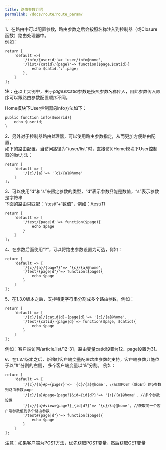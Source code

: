 ```yaml
---
title: 路由参数介绍
permalink: /docs/route/route_param/
---
```


1、在路由中可以配置参数，路由参数之后会按照名称注入到控制器（或Closure函数）路由处理器中。  
例如：
```
return [
	'default'=>[
		'/info/{userid}'=> 'user/info@home',
		'/list/{catid}/{page}'=> function($page,$catid){
			echo $catid.':'.page;
		},
	]
];
```
**注**：在以上实例中，由于$page和$catid参数是按照参数名称传入，因此参数传入顺序可以跟路由参数配置顺序不同。

Home模块下User控制器的info方法如下：

```
public function info($userid){
	echo $userid;
}
```

2、另外对于控制器路由处理器，可以使用路由参数指定，从而更加方便路由配置，  
如下的路由配置，当访问路径为"/user/list"时，直接访问Home模块下User控制器的list方法：
```
return [
	'default'=> [
		'/{c}/{a}'=> '{c}/{a}@home'
	]
];
```

3、可以使用“d”和“s”来限定参数的类型，“d”表示参数只能是数值，“s”表示参数是字符串  
下面的路由只匹配：“/test/”+“数值”，例如：/test/11
```
return [
	'default'=> [
		'/test/{page|d}'=> function($page){
			echo $page;
		}
	]
];
```

4、在参数后面使用“?”，可以将路由参数设置为可选，例如：  
```
return [
	'default'=> [
		'/{c}/{a}/{page?}'=> '{c}/{a}@home',
		'/test/{page|d?}'=> function($page){
			echo $page;
		}
	]
];
```

5、在1.3.0版本之后，支持特定字符串分割成多个路由参数，例如：  
```
return [
	'default'=> [
		'/{c}/{a}/{catid|d}-{page|d}'=> '{c}/{a}@home',
		'/test/{catid}-{page|d}'=> function($page, $catid){
			echo $page;
		}
	]
];
```
例如：客户端访问/article/list/12-31，路由变量catid设置为12、page设置为31。   

6、在1.3.1版本之后，新增对客户端变量配置路由参数的支持，客户端参数只能位于以“#”分割的右侧，
多个客户端变量以“&”分割。
例如：  
```
return [
	'default'=> [
		'/{c}/{a}#p={page?}'=> '{c}/{a}@home', //获取POST（或GET）的p参数到路由参数page
		'/{c}/{a}#page={page?}&id={id|d?}'=> '{c}/{a}@home', //多个参数设置
		'/{c}/{a}#view={page?}_{id|d?}'=> '{c}/{a}@home', //获取同一个客户端参数值到多个路由参数
		'/test#{page|d?}'=> function($page){
			echo $page;
		}
	]
];
```
注意：如果客户端为POST方法，优先获取POST变量，然后获取GET变量






